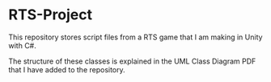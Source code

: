 # RTS-Project

This repository stores script files from a RTS game that I am making in Unity with C#.

The structure of these classes is explained in the UML Class Diagram PDF that I have added to the repository. 
